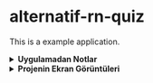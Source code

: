 # alternatif-rn-quiz
This is a example application.

<details>
<summary><strong> Uygulamadan Notlar </strong></summary>

* Tasarim uzerinde bottom navigation uzerindeki itemlarda shodow bulunmakta.Normal shadow render edilirken performansi etkiledigi icin kullanmiyorum. Diger alternatifleri denemeye calisirim.Burada XD uzerinde svg olarak dogru sekilde export edemedigim icin yine style uzerinden shadow verdim.
  
* XD uzerinden bazi gorselleri export ederken cozunurluklerinin dusuk oldugunu gordum. Bazi gorsellerin kalitesi o yuzden dusuktur.
  
* Wallet Screen de kullanilan buyuk oval gorsel XD uzerinden direk dogru sekilde export edilemedigi icin kendim bir svg dosyasi olusturmaya calistim.Detayli incelendiginde ufak olcu farklari olabilir.
  
</details>
  
<details>
<summary><strong> Projenin Ekran Görüntüleri </strong></summary>

![alt text](https://github.com/blackseapps/alternatif-rn-quiz/blob/master/screenshots/Simulator%20Screen%20Shot%20-%20iPhone%2012%20-%202021-08-25%20at%2021.08.46.png)

![alt text](https://github.com/blackseapps/alternatif-rn-quiz/blob/master/screenshots/Simulator%20Screen%20Shot%20-%20iPhone%2012%20-%202021-08-25%20at%2021.08.38.png)
  
</details>
